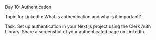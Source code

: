 Day 10: Authentication


Topic for LinkedIn: What is authentication and why is it important?


Task:
Set up authentication in your Next.js project using the Clerk Auth Library. Share a screenshot of your authenticated page on LinkedIn.